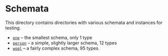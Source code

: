 # Schemata

This directory contains directories with various schemata and instances for
testing.

* [`one`][one] – the smallest schema, only 1 type
* [`person`][person] – a simple, slightly larger schema, 12 types
* [`woql`][woql] – a fairly complex schema, 95 types

[one]: ./one
[person]: ./person
[woql]: ./woql

